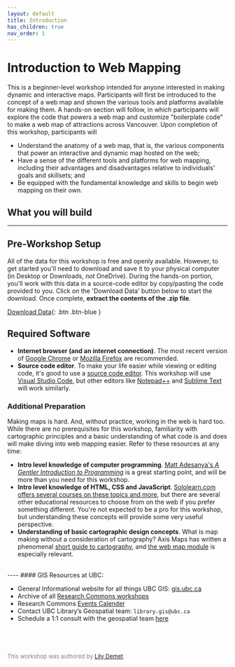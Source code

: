 ```yaml
---
layout: default
title: Introduction
has_children: true
nav_order: 1
---
```

# Introduction to Web Mapping

This is a beginner-level workshop intended for anyone interested in making dynamic and interactive maps. Participants will first be introduced to the concept of a web map and shown the various tools and platforms available for making them. A hands-on section will follow, in which participants will explore the code that powers a web map and customize "boilerplate code" to make a web map of attractions across Vancouver. Upon completion of this workshop, participants will 

- Understand the anatomy of a web map, that is, the various components that power an interactive and dynamic map hosted on the web;
- Have a sense of the different tools and platforms for web mapping, including their advantages and disadvantages relative to individuals' goals and skillsets; and
- Be equipped with the fundamental knowledge and skills to begin web mapping on their own.


## What you will build
<!-- <iframe src="./content/final_map.html" style="width:100%; height:500px; border:none;"> </iframe> -->

----
## Pre-Workshop Setup
All of the data for this workshop is free and openly available. However, to get started you'll need to download and save it to your physical computer (in Desktop or Downloads, *not* OneDrive). During the hands-on portion, you'll work with this data in a source-code editor by copy/pasting the code provided to you. Click on the 'Download Data' button below to start the download. Once complete, **extract the contents of the .zip file**.

[Download Data](content/intro-leaflet-data.zip){: .btn .btn-blue }

## Required Software  
- **Internet browser (and an internet connection)**. The most recent version of [Google Chrome](https://www.google.com/chrome/) or [Mozilla Firefox](https://www.mozilla.org) are recommended. 
- **Source code editor**. To make your life easier while viewing or editing code, it's good to use a [source code editor](https://en.wikipedia.org/wiki/Source_code_editor). This workshop will use [Visual Studio Code](https://code.visualstudio.com/download), but other editors like [Notepad++](https://notepad-plus-plus.org/) and [Sublime Text](https://www.sublimetext.com/3) will work similarly.

### Additional Preparation
Making maps is hard. And, without practice, working in the web is hard too. While there are no prerequisites for this workshop, familiarity with cartographic principles and a basic understanding of what code is and does will make diving into web mapping easier. Refer to these resources at any time:

- **Intro level knowledge of computer programming**. [Matt Adesanya's *A Gentler Introduction to Programming*](https://www.freecodecamp.org/news/a-gentler-introduction-to-programming-1f57383a1b2c/) is a great starting point, and will be more than you need for this workshop.
- **Intro level knowledge of HTML, CSS and JavaScript**. [Sololearn.com offers several courses on these topics and more](https://www.sololearn.com/Courses/), but there are several other educational resources to choose from on the web if you prefer something different. You're not expected to be a pro for this workshop, but understanding these concepts will provide some very useful perspective.
- **Understanding of basic cartographic design concepts**. What is map making without a consideration of cartography? Axis Maps has written a phenomenal [short guide to cartography](https://www.axismaps.com/guide/), and [the web map module](https://www.axismaps.com/guide/web/should-a-map-be-interactive/) is especially relevant.



<br>
----
#### GIS Resources at UBC:

- General Informational website for all things UBC GIS: [gis.ubc.ca](http://gis.ubc.ca/)
- Archive of all [Research Commons workshops](https://ubc-library-rc.github.io/)
- Research Commons [Events Calender](https://researchcommons.library.ubc.ca/workshops/)
- Contact UBC Library’s Geospatial team: `library.gis@ubc.ca`
- Schedule a 1:1 consult with the geospatial team [here](https://libcal.library.ubc.ca/appointments/research_commons#s-lc-public-pt)


<p style="margin-top:70px"></p>
<p style="color:grey; font-size:13px">This workshop was authored by <a href="https://geog.ubc.ca/profile/lily-crandall-oral/" target="_blank"> Lily Demet</a>.</p>